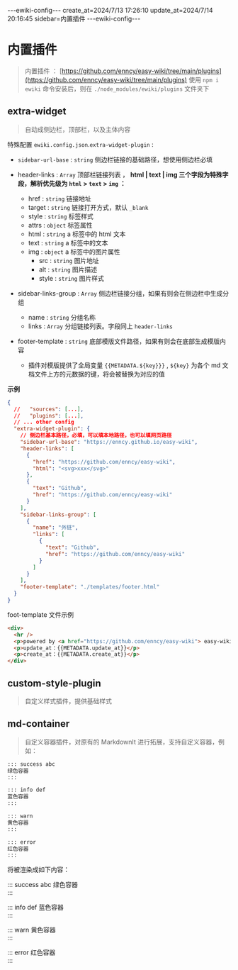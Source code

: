 ---ewiki-config---
create_at=2024/7/13 17:26:10
update_at=2024/7/14 20:16:45
sidebar=内置插件
---ewiki-config---

# 内置插件

> 内置插件 ： [https://github.com/enncy/easy-wiki/tree/main/plugins](https://github.com/enncy/easy-wiki/tree/main/plugins)
> 使用 `npm i ewiki` 命令安装后，则在 `./node_modules/ewiki/plugins` 文件夹下

## extra-widget

> 自动成侧边栏，顶部栏，以及主体内容

特殊配置 `ewiki.config.json`.`extra-widget-plugin` :

- `sidebar-url-base` : `string` 侧边栏链接的基础路径，想使用侧边栏必填

- header-links : `Array` 顶部栏链接列表 ， <b>html | text | img 三个字段为特殊字段，解析优先级为 `html` > `text` > `img` ： </b> 
  - href : `string` 链接地址
  - target : `string` 链接打开方式，默认 `_blank`
  - style : `string` 标签样式
  - attrs : `object` 标签属性
  - html : `string` a 标签中的 html 文本
  - text : `string` a 标签中的文本
  - img : `object` a 标签中的图片属性
    - src : `string` 图片地址
    - alt : `string` 图片描述
    - style : `string` 图片样式

- sidebar-links-group : `Array` 侧边栏链接分组，如果有则会在侧边栏中生成分组

  - name : `string` 分组名称
  - links : `Array` 分组链接列表。字段同上 `header-links`

- footer-template : `string` 底部模版文件路径，如果有则会在底部生成模版内容
  - 插件对模版提供了全局变量 `{{METADATA.${key}}}` , `${key}` 为各个 md 文档文件上方的元数据的键，将会被替换为对应的值

**示例**

```json
{
  //   "sources": [...],
  //   "plugins": [...],
  // ... other config
  "extra-widget-plugin": {
    // 侧边栏基本路径，必填，可以填本地路径，也可以填网页路径
    "sidebar-url-base": "https://enncy.github.io/easy-wiki",
    "header-links": [
      {
        "href": "https://github.com/enncy/easy-wiki",
        "html": "<svg>xxx</svg>"
      },
      {
        "text": "Github",
        "href": "https://github.com/enncy/easy-wiki"
      }
    ],
    "sidebar-links-group": [
      {
        "name": "外链",
        "links": [
          {
            "text": "Github",
            "href": "https://github.com/enncy/easy-wiki"
          }
        ]
      }
    ],
    "footer-template": "./templates/footer.html"
  }
}
```

foot-template 文件示例

```html
<div>
  <hr />
  <p>powered by <a href="https://github.com/enncy/easy-wiki"> easy-wiki </a></p>
  <p>update_at：{{METADATA.update_at}}</p>
  <p>create_at：{{METADATA.create_at}}</p>
</div>
```

## custom-style-plugin

> 自定义样式插件，提供基础样式

## md-container

> 自定义容器插件，对原有的 MarkdownIt 进行拓展，支持自定义容器，例如：

```md
::: success abc
绿色容器  
:::

::: info def
蓝色容器  
:::

::: warn
黄色容器  
:::

::: error
红色容器  
:::
```

将被渲染成如下内容：

::: success abc
绿色容器  
:::

::: info def
蓝色容器  
:::

::: warn
黄色容器  
:::

::: error
红色容器  
:::
